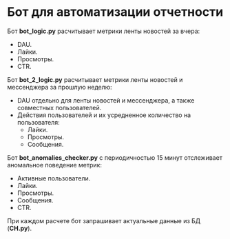 # Бот для автоматизации отчетности

Бот **bot_logic.py** расчитывает метрики ленты новостей за вчера:
* DAU.
* Лайки.
* Просмотры.
* CTR.

Бот **bot_2_logic.py** расчитывает метрики ленты новостей и мессенджера за прошлую неделю: 
* DAU отдельно для ленты новостей и мессенджера, а также совместных пользователей.
* Действия пользователей и их усредненное количество на пользователя:
  * Лайки.
  * Просмотры.
  * Сообщения.

Бот **bot_anomalies_checker.py** с периодичностью 15 минут отслеживает аномальное поведение метрик:
* Активные пользователи.
* Лайки.
* Просмотры.
* Сообщения.
* CTR.

При каждом расчете бот запрашивает актуальные данные из БД (**CH.py**). 
